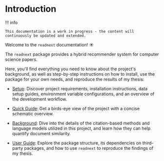 # Introduction

!!! info

    This documentation is a work in progress - the content will continuously be updated and extended.

Welcome to the `readnext` documentation! ☀️

The `readnext` package provides a hybrid recommender system for computer science papers.

Here, you'll find everything you need to know about the project's background, as well as step-by-step instructions on how to install, use the package for your own needs, and reproduce the results of my thesis:

- [Setup](setup.md): Discover project requirements, installation instructions, data setup guides, environment variable configurations, and an overview of the development workflow.

- [Quick Guide](quick-guide.md): Get a birds-eye view of the project with a concise schematic overview.

- [Background](background.md): Dive into the details of the citation-based methods and language models utilized in this project, and learn how they can help quantify document similarity.

- [User Guide](user-guide.md): Explore the package structure, its dependencies on third-party packages, and how to use `readnext` to reproduce the findings of my thesis.
